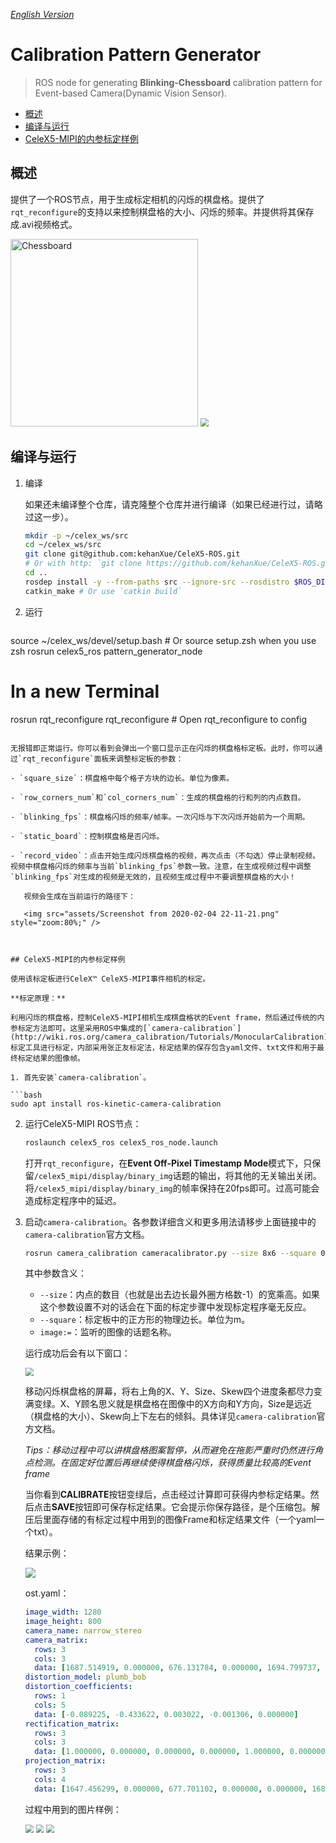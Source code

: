 *[English Version](README.md)*

# Calibration Pattern Generator

> ROS node for generating **Blinking-Chessboard** calibration pattern for Event-based Camera(Dynamic Vision Sensor).

- [概述](#概述)
- [编译与运行](#编译与运行)
- [CeleX5-MIPI的内参标定样例](#CeleX5-MIPI的内参标定样例)

## 概述

提供了一个ROS节点，用于生成标定相机的闪烁的棋盘格。提供了`rqt_reconfigure`的支持以来控制棋盘格的大小、闪烁的频率。并提供将其保存成.avi视频格式。

<img src="assets/Screenshot from 2020-02-04 22-09-31.png" height="300" alt="Chessboard" />

<img src="assets/Screenshot from 2020-02-04 22-34-03.png" style="zoom:80%;" />

## 编译与运行

1. 编译

   如果还未编译整个仓库，请克隆整个仓库并进行编译（如果已经进行过，请略过这一步）。

   ```bash
   mkdir -p ~/celex_ws/src
   cd ~/celex_ws/src
   git clone git@github.com:kehanXue/CeleX5-ROS.git
   # Or with http: `git clone https://github.com/kehanXue/CeleX5-ROS.git`
   cd ..
   rosdep install -y --from-paths src --ignore-src --rosdistro $ROS_DISTRO
   catkin_make # Or use `catkin build`
   ```

2. 运行

   ```bash
source ~/celex_ws/devel/setup.bash # Or source setup.zsh when you use zsh
   rosrun celex5_ros pattern_generator_node
   # In a new Terminal
   rosrun rqt_reconfigure rqt_reconfigure #  Open rqt_reconfigure to config
   ```
   
   无报错即正常运行。你可以看到会弹出一个窗口显示正在闪烁的棋盘格标定板。此时，你可以通过`rqt_reconfigure`面板来调整标定板的参数：

   - `square_size`：棋盘格中每个格子方块的边长。单位为像素。
    
   - `row_corners_num`和`col_corners_num`：生成的棋盘格的行和列的内点数目。
    
   - `blinking_fps`：棋盘格闪烁的频率/帧率。一次闪烁与下次闪烁开始前为一个周期。
    
   - `static_board`：控制棋盘格是否闪烁。
    
   - `record_video`：点击开始生成闪烁棋盘格的视频，再次点击（不勾选）停止录制视频。视频中棋盘格闪烁的频率与当前`blinking_fps`参数一致。注意，在生成视频过程中调整`blinking_fps`对生成的视频是无效的，且视频生成过程中不要调整棋盘格的大小！
    
      视频会生成在当前运行的路径下：
   
      <img src="assets/Screenshot from 2020-02-04 22-11-21.png" style="zoom:80%;" />
   
     

## CeleX5-MIPI的内参标定样例

使用该标定板进行CeleX™ CeleX5-MIPI事件相机的标定。

**标定原理：**

利用闪烁的棋盘格，控制CeleX5-MIPI相机生成棋盘格状的Event frame，然后通过传统的内参标定方法即可。这里采用ROS中集成的[`camera-calibration`](http://wiki.ros.org/camera_calibration/Tutorials/MonocularCalibration)标定工具进行标定，内部采用张正友标定法，标定结果的保存包含yaml文件、txt文件和用于最终标定结果的图像帧。

1. 首先安装`camera-calibration`。

   ```bash
   sudo apt install ros-kinetic-camera-calibration
   ```

2. 运行CeleX5-MIPI ROS节点：

   ```bash
   roslaunch celex5_ros celex5_ros_node.launch
   ```

   打开`rqt_reconfigure`，在**Event Off-Pixel Timestamp Mode**模式下，只保留`/celex5_mipi/display/binary_img`话题的输出，将其他的无关输出关闭。将`/celex5_mipi/display/binary_img`的帧率保持在20fps即可。过高可能会造成标定程序中的延迟。

3. 启动`camera-calibration`。各参数详细含义和更多用法请移步上面链接中的`camera-calibration`官方文档。

   ```bash
   rosrun camera_calibration cameracalibrator.py --size 8x6 --square 0.0212 image:=/celex5_mipi/display/binary_img
   ```

   其中参数含义：

   - `--size`：内点的数目（也就是出去边长最外圈方格数-1）的宽乘高。如果这个参数设置不对的话会在下面的标定步骤中发现标定程序毫无反应。
   - `--square`：标定板中的正方形的物理边长。单位为m。
   - `image:=`：监听的图像的话题名称。

   运行成功后会有以下窗口：

   <img src="assets/Screenshot from 2020-02-04 23-11-53.png" style="zoom:80%;" />

   移动闪烁棋盘格的屏幕，将右上角的X、Y、Size、Skew四个进度条都尽力变满变绿。X、Y顾名思义就是棋盘格在图像中的X方向和Y方向，Size是远近（棋盘格的大小）、Skew向上下左右的倾斜。具体详见`camera-calibration`官方文档。

   *Tips：移动过程中可以讲棋盘格图案暂停，从而避免在拖影严重时仍然进行角点检测。在固定好位置后再继续使得棋盘格闪烁，获得质量比较高的Event frame*

   当你看到**CALIBRATE**按钮变绿后，点击经过计算即可获得内参标定结果。然后点击**SAVE**按钮即可保存标定结果。它会提示你保存路径，是个压缩包。解压后里面存储的有标定过程中用到的图像Frame和标定结果文件（一个yaml一个txt）。

   结果示例：

   <img src="assets/Screenshot from 2020-02-04 23-28-25.png" style="zoom:100%;" />

   ost.yaml：

   ```yaml
   image_width: 1280
   image_height: 800
   camera_name: narrow_stereo
   camera_matrix:
     rows: 3
     cols: 3
     data: [1687.514919, 0.000000, 676.131784, 0.000000, 1694.799737, 417.348889, 0.000000, 0.000000, 1.000000]
   distortion_model: plumb_bob
   distortion_coefficients:
     rows: 1
     cols: 5
     data: [-0.089225, -0.433622, 0.003022, -0.001306, 0.000000]
   rectification_matrix:
     rows: 3
     cols: 3
     data: [1.000000, 0.000000, 0.000000, 0.000000, 1.000000, 0.000000, 0.000000, 0.000000, 1.000000]
   projection_matrix:
     rows: 3
     cols: 4
     data: [1647.456299, 0.000000, 677.701102, 0.000000, 0.000000, 1683.463867, 418.507924, 0.000000, 0.000000, 0.000000, 1.000000, 0.000000]
   ```

   过程中用到的图片样例：

   <img src="assets/left-0013.png" style="zoom:80%;" />

   <img src="assets/left-0021.png" style="zoom:80%;" />

   <img src="assets/left-0006.png" style="zoom:80%;" />